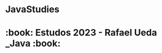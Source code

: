 # JavaStudies
<!DOCTYPE html>
<html>
<body>
<h1> :book: Estudos 2023 - Rafael Ueda _Java :book: </h1> 
</body>
</html>
